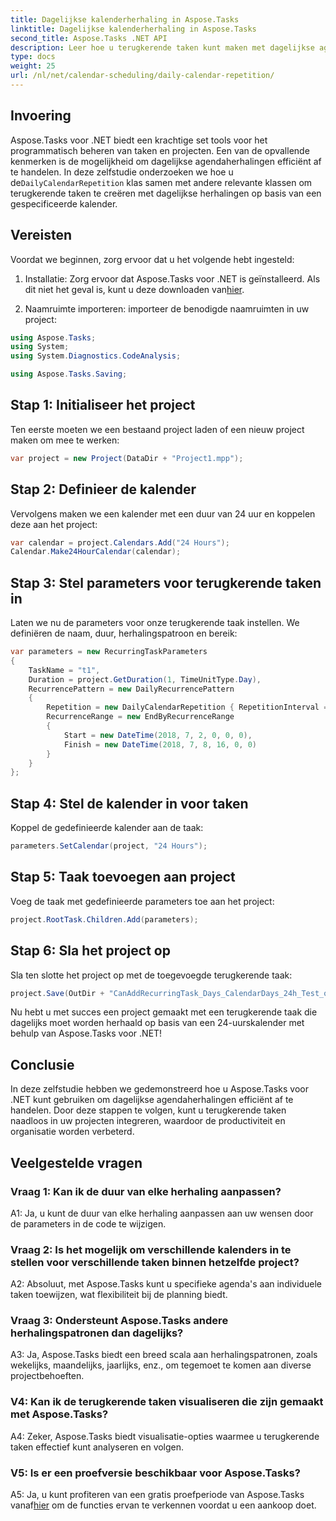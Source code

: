 ```yaml
---
title: Dagelijkse kalenderherhaling in Aspose.Tasks
linktitle: Dagelijkse kalenderherhaling in Aspose.Tasks
second_title: Aspose.Tasks .NET API
description: Leer hoe u terugkerende taken kunt maken met dagelijkse agendaherhalingen in Aspose.Tasks voor .NET. Verbeter moeiteloos de efficiëntie van projectbeheer.
type: docs
weight: 25
url: /nl/net/calendar-scheduling/daily-calendar-repetition/
---
```

## Invoering

 Aspose.Tasks voor .NET biedt een krachtige set tools voor het programmatisch beheren van taken en projecten. Een van de opvallende kenmerken is de mogelijkheid om dagelijkse agendaherhalingen efficiënt af te handelen. In deze zelfstudie onderzoeken we hoe u de`DailyCalendarRepetition` klas samen met andere relevante klassen om terugkerende taken te creëren met dagelijkse herhalingen op basis van een gespecificeerde kalender.

## Vereisten

Voordat we beginnen, zorg ervoor dat u het volgende hebt ingesteld:

1.  Installatie: Zorg ervoor dat Aspose.Tasks voor .NET is geïnstalleerd. Als dit niet het geval is, kunt u deze downloaden van[hier](https://releases.aspose.com/tasks/net/).

2. Naamruimte importeren: importeer de benodigde naamruimten in uw project:

```csharp
using Aspose.Tasks;
using System;
using System.Diagnostics.CodeAnalysis;

using Aspose.Tasks.Saving;

```

## Stap 1: Initialiseer het project

Ten eerste moeten we een bestaand project laden of een nieuw project maken om mee te werken:

```csharp
var project = new Project(DataDir + "Project1.mpp");
```

## Stap 2: Definieer de kalender

Vervolgens maken we een kalender met een duur van 24 uur en koppelen deze aan het project:

```csharp
var calendar = project.Calendars.Add("24 Hours");
Calendar.Make24HourCalendar(calendar);
```

## Stap 3: Stel parameters voor terugkerende taken in

Laten we nu de parameters voor onze terugkerende taak instellen. We definiëren de naam, duur, herhalingspatroon en bereik:

```csharp
var parameters = new RecurringTaskParameters
{
    TaskName = "t1",
    Duration = project.GetDuration(1, TimeUnitType.Day),
    RecurrencePattern = new DailyRecurrencePattern
    {
        Repetition = new DailyCalendarRepetition { RepetitionInterval = 1 },
        RecurrenceRange = new EndByRecurrenceRange
        {
            Start = new DateTime(2018, 7, 2, 0, 0, 0),
            Finish = new DateTime(2018, 7, 8, 16, 0, 0)
        }
    }
};
```

## Stap 4: Stel de kalender in voor taken

Koppel de gedefinieerde kalender aan de taak:

```csharp
parameters.SetCalendar(project, "24 Hours");
```

## Stap 5: Taak toevoegen aan project

Voeg de taak met gedefinieerde parameters toe aan het project:

```csharp
project.RootTask.Children.Add(parameters);
```

## Stap 6: Sla het project op

Sla ten slotte het project op met de toegevoegde terugkerende taak:

```csharp
project.Save(OutDir + "CanAddRecurringTask_Days_CalendarDays_24h_Test_out.mpp", SaveFileFormat.Mpp);
```

Nu hebt u met succes een project gemaakt met een terugkerende taak die dagelijks moet worden herhaald op basis van een 24-uurskalender met behulp van Aspose.Tasks voor .NET!

## Conclusie

In deze zelfstudie hebben we gedemonstreerd hoe u Aspose.Tasks voor .NET kunt gebruiken om dagelijkse agendaherhalingen efficiënt af te handelen. Door deze stappen te volgen, kunt u terugkerende taken naadloos in uw projecten integreren, waardoor de productiviteit en organisatie worden verbeterd.

## Veelgestelde vragen

### Vraag 1: Kan ik de duur van elke herhaling aanpassen?

A1: Ja, u kunt de duur van elke herhaling aanpassen aan uw wensen door de parameters in de code te wijzigen.

### Vraag 2: Is het mogelijk om verschillende kalenders in te stellen voor verschillende taken binnen hetzelfde project?

A2: Absoluut, met Aspose.Tasks kunt u specifieke agenda's aan individuele taken toewijzen, wat flexibiliteit bij de planning biedt.

### Vraag 3: Ondersteunt Aspose.Tasks andere herhalingspatronen dan dagelijks?

A3: Ja, Aspose.Tasks biedt een breed scala aan herhalingspatronen, zoals wekelijks, maandelijks, jaarlijks, enz., om tegemoet te komen aan diverse projectbehoeften.

### V4: Kan ik de terugkerende taken visualiseren die zijn gemaakt met Aspose.Tasks?

A4: Zeker, Aspose.Tasks biedt visualisatie-opties waarmee u terugkerende taken effectief kunt analyseren en volgen.

### V5: Is er een proefversie beschikbaar voor Aspose.Tasks?

 A5: Ja, u kunt profiteren van een gratis proefperiode van Aspose.Tasks vanaf[hier](https://releases.aspose.com/) om de functies ervan te verkennen voordat u een aankoop doet.